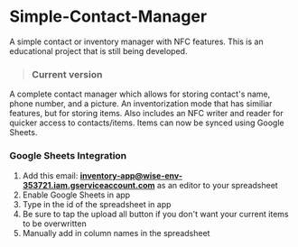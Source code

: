 # Simple-Contact-Manager
A simple contact or inventory manager with NFC features. This is an educational project that is still being developed.

>### Current version
A complete contact manager which allows for storing contact's name, phone number, and a picture. An inventorization mode that has similiar features, but for storing items. Also includes an NFC writer and reader for quicker access to contacts/items. Items can now be synced using Google Sheets.

### Google Sheets Integration
1. Add this email: **inventory-app@wise-env-353721.iam.gserviceaccount.com** as an editor to your spreadsheet
2. Enable Google Sheets in app
3. Type in the id of the spreadsheet in app
4. Be sure to tap the upload all button if you don't want your current items to be overwritten
5. Manually add in column names in the spreadsheet

